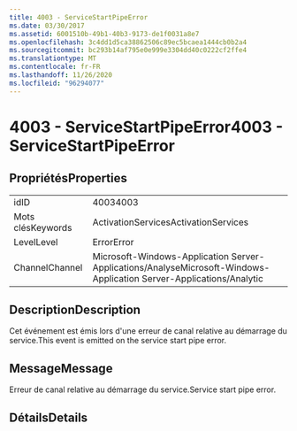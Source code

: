 ```yaml
---
title: 4003 - ServiceStartPipeError
ms.date: 03/30/2017
ms.assetid: 6001510b-49b1-40b3-9173-de1f0031a8e7
ms.openlocfilehash: 3c4dd1d5ca38862506c89ec5bcaea1444cb0b2a4
ms.sourcegitcommit: bc293b14af795e0e999e3304dd40c0222cf2ffe4
ms.translationtype: MT
ms.contentlocale: fr-FR
ms.lasthandoff: 11/26/2020
ms.locfileid: "96294077"
---
```

# <a name="4003---servicestartpipeerror"></a><span data-ttu-id="0be3a-102">4003 - ServiceStartPipeError</span><span class="sxs-lookup"><span data-stu-id="0be3a-102">4003 - ServiceStartPipeError</span></span>

## <a name="properties"></a><span data-ttu-id="0be3a-103">Propriétés</span><span class="sxs-lookup"><span data-stu-id="0be3a-103">Properties</span></span>  
  
|||  
|-|-|  
|<span data-ttu-id="0be3a-104">id</span><span class="sxs-lookup"><span data-stu-id="0be3a-104">ID</span></span>|<span data-ttu-id="0be3a-105">4003</span><span class="sxs-lookup"><span data-stu-id="0be3a-105">4003</span></span>|  
|<span data-ttu-id="0be3a-106">Mots clés</span><span class="sxs-lookup"><span data-stu-id="0be3a-106">Keywords</span></span>|<span data-ttu-id="0be3a-107">ActivationServices</span><span class="sxs-lookup"><span data-stu-id="0be3a-107">ActivationServices</span></span>|  
|<span data-ttu-id="0be3a-108">Level</span><span class="sxs-lookup"><span data-stu-id="0be3a-108">Level</span></span>|<span data-ttu-id="0be3a-109">Error</span><span class="sxs-lookup"><span data-stu-id="0be3a-109">Error</span></span>|  
|<span data-ttu-id="0be3a-110">Channel</span><span class="sxs-lookup"><span data-stu-id="0be3a-110">Channel</span></span>|<span data-ttu-id="0be3a-111">Microsoft-Windows-Application Server-Applications/Analyse</span><span class="sxs-lookup"><span data-stu-id="0be3a-111">Microsoft-Windows-Application Server-Applications/Analytic</span></span>|  
  
## <a name="description"></a><span data-ttu-id="0be3a-112">Description</span><span class="sxs-lookup"><span data-stu-id="0be3a-112">Description</span></span>  

 <span data-ttu-id="0be3a-113">Cet événement est émis lors d'une erreur de canal relative au démarrage du service.</span><span class="sxs-lookup"><span data-stu-id="0be3a-113">This event is emitted on the service start pipe error.</span></span>  
  
## <a name="message"></a><span data-ttu-id="0be3a-114">Message</span><span class="sxs-lookup"><span data-stu-id="0be3a-114">Message</span></span>  

 <span data-ttu-id="0be3a-115">Erreur de canal relative au démarrage du service.</span><span class="sxs-lookup"><span data-stu-id="0be3a-115">Service start pipe error.</span></span>  
  
## <a name="details"></a><span data-ttu-id="0be3a-116">Détails</span><span class="sxs-lookup"><span data-stu-id="0be3a-116">Details</span></span>
